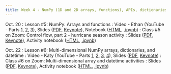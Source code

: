 ```yaml
---
title: Week 4 - NumPy (1D and 2D arrays, functions), APIs, dictionaries, datetime objects
---
```


Oct. 20
: Lesson #5: NumPy: Arrays and functions
  : Video - Ethan (YouTube - Parts [1](https://youtu.be/ZV7m2DaG_kg), [2](https://youtu.be/4HBMaCFkicg), [3](https://youtu.be/OZo4xL-3rvI)), Slides ([PDF](/OCEAN_215/materials/lessons/lesson_5.pdf), [Keynote](/OCEAN_215/materials/lessons/lesson_5.key)), Notebook ([HTML](https://nbviewer.org/github/ethan-campbell/OCEAN_215/blob/main/materials/lessons/lesson_5_notebook.ipynb), [.ipynb](/OCEAN_215/materials/lessons/lesson_5_notebook.ipynb))
: Class #5 on Zoom: Control flow, part 2 - hurricane season activity
  : Slides ([PDF](/OCEAN_215/materials/class/class_5.pdf), [Keynote](/OCEAN_215/materials/class/class_5.key)), Activity notebook ([HTML](https://nbviewer.org/github/ethan-campbell/OCEAN_215/blob/main/materials/class/class_5_notebook.ipynb), [.ipynb](/OCEAN_215/materials/class/class_5_notebook.ipynb))

Oct. 22
: Lesson #6: Multi-dimensional NumPy arrays, dictionaries, and datetime
  : Video - Katy (YouTube - Parts [1](https://youtu.be/mEsRBl9Cs38), [2](https://youtu.be/oDETbsNbzCA), [3](https://youtu.be/ZkqCN1VKQ_E), [4](https://youtu.be/1ehtNQ779Ec)), Slides ([PDF](/OCEAN_215/materials/lessons/lesson_6.pdf), [Keynote](/OCEAN_215/materials/lessons/lesson_6.key))
: Class #6 on Zoom: Multi-dimensional array and datetime activities
  : Slides ([PDF](/OCEAN_215/materials/class/class_6.pdf), [Keynote](/OCEAN_215/materials/class/class_6.key)), Activity notebook ([HTML](https://nbviewer.org/github/ethan-campbell/OCEAN_215/blob/main/materials/class/class_6_notebook.ipynb), [.ipynb](/OCEAN_215/materials/class/class_6_notebook.ipynb))